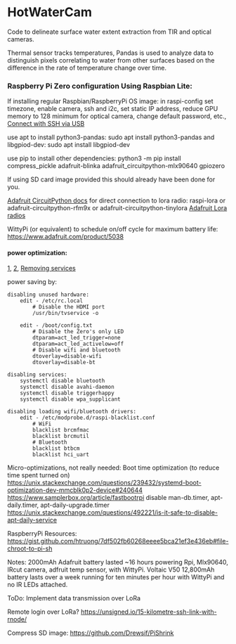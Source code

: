 # HotWaterCam
Code to delineate surface water extent extraction from TIR and optical cameras.

Thermal sensor tracks temperatures, Pandas is used to analyze data to distinguish pixels correlating to water from other surfaces based on the difference in the rate of temperature change over time.


### Raspberry Pi Zero configuration Using Raspbian Lite:
If installing regular Raspbian/RaspberryPi OS image:
in raspi-config set timezone, enable camera, ssh and i2c, set static IP address, reduce GPU memory to 128 minimum for optical camera, change default password, etc.,
[Connect with SSH via USB](https://artivis.github.io/post/2020/pi-zero/)

use apt to install python3-pandas: sudo apt install python3-pandas
and libgpiod-dev: sudo apt install libgpiod-dev

use pip to install other dependencies: python3 -m pip install compress_pickle adafruit-blinka adafruit_circuitpython-mlx90640 gpiozero

If using SD card image provided this should already have been done for you.

[Adafruit CircuitPython docs](https://learn.adafruit.com/circuitpython-on-raspberrypi-linux/installing-circuitpython-on-raspberry-pi)
for direct connection to lora radio:
raspi-lora or adafruit-circuitpython-rfm9x or adafruit-circuitpython-tinylora
[Adafruit Lora radios](https://learn.adafruit.com/adafruit-rfm69hcw-and-rfm96-rfm95-rfm98-lora-packet-padio-breakouts/using-the-rfm69-radio)

WittyPi (or equivalent) to schedule on/off cycle for maximum battery life:
https://www.adafruit.com/product/5038

#### power optimization:
[1](https://blues.io/blog/tips-tricks-optimizing-raspberry-pi-power/),
[2](https://raspberry-projects.com/pi/pi-hardware/raspberry-pi-zero/minimising-power-consumption),
[Removing services](https://plone.lucidsolutions.co.nz/hardware/raspberry-pi/3/disable-unwanted-raspbian-services)

power saving by:

    disabling unused hardware:
        edit - /etc/rc.local
            # Disable the HDMI port
            /usr/bin/tvservice -o

        edit - /boot/config.txt
            # Disable the Zero's only LED
            dtparam=act_led_trigger=none
            dtparam=act_led_activelow=off
            # Disable wifi and bluetooth
            dtoverlay=disable-wifi
            dtoverlay=disable-bt

    disabling services:
        systemctl disable bluetooth
        systemctl disable avahi-daemon
        systemctl disable triggerhappy
        systemctl disable wpa_supplicant

    disabling loading wifi/bluetooth drivers:
        edit - /etc/modprobe.d/raspi-blacklist.conf
            # WiFi
            blacklist brcmfmac
            blacklist brcmutil
            # Bluetooth
            blacklist btbcm
            blacklist hci_uart

Micro-optimizations, not really needed:
Boot time optimization (to reduce time spent turned on)
https://unix.stackexchange.com/questions/239432/systemd-boot-optimization-dev-mmcblk0p2-device#240644
https://www.samplerbox.org/article/fastbootrpi
disable man-db.timer, apt-daily.timer, apt-daily-upgrade.timer
https://unix.stackexchange.com/questions/492221/is-it-safe-to-disable-apt-daily-service


RaspberryPi Resources:
https://gist.github.com/htruong/7df502fb60268eeee5bca21ef3e436eb#file-chroot-to-pi-sh

Notes:
2000mAh Adafruit battery lasted ~16 hours powering Rpi, Mlx90640, IRcut camera, adfruit temp sensor, with WittyPi.
Voltaic V50 12,800mAh battery lasts over a week running for ten minutes per hour with WittyPi and no IR LEDs attached.

ToDo:
Implement data transmission over LoRa

Remote login over LoRa?
https://unsigned.io/15-kilometre-ssh-link-with-rnode/

Compress SD image:
https://github.com/Drewsif/PiShrink
